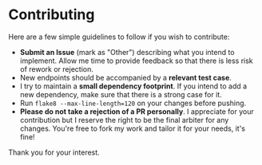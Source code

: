# Contributing

Here are a few simple guidelines to follow if you wish to contribute:


- **Submit an Issue** (mark as "Other") describing what you intend to implement. Allow me time to provide feedback so that there is less risk of rework or rejection.
- New endpoints should be accompanied by a **relevant test case**.
- I try to maintain a **small dependency footprint**. If you intend to add a new dependency, make sure that there is a strong case for it.
- Run ``flake8 --max-line-length=120`` on your changes before pushing.
- **Please do not take a rejection of a PR personally**. I appreciate for your contribution but I reserve the right to be the final arbiter for any changes. You're free to fork my work and tailor it for your needs, it's fine!

Thank you for your interest. 
